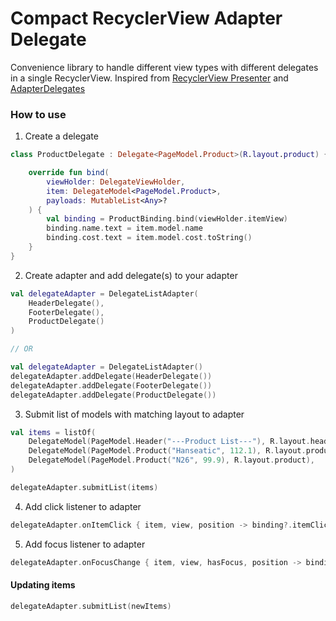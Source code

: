 # Compact RecyclerView Adapter Delegate 

Convenience library to handle different view types with different delegates in a single RecyclerView. Inspired from [RecyclerView Presenter](https://github.com/kibotu/RecyclerViewPresenter) and [AdapterDelegates](https://github.com/sockeqwe/AdapterDelegates)

### How to use


1. Create a delegate

```kotlin
class ProductDelegate : Delegate<PageModel.Product>(R.layout.product) {

    override fun bind(
        viewHolder: DelegateViewHolder,
        item: DelegateModel<PageModel.Product>,
        payloads: MutableList<Any>?
    ) {
        val binding = ProductBinding.bind(viewHolder.itemView)
        binding.name.text = item.model.name
        binding.cost.text = item.model.cost.toString()
    }
}
```

2. Create adapter and add delegate(s) to your adapter

```kotlin
val delegateAdapter = DelegateListAdapter(
    HeaderDelegate(),
    FooterDelegate(),
    ProductDelegate()
)

// OR

val delegateAdapter = DelegateListAdapter()
delegateAdapter.addDelegate(HeaderDelegate())
delegateAdapter.addDelegate(FooterDelegate())
delegateAdapter.addDelegate(ProductDelegate())
```

3. Submit list of models with  matching layout to adapter

```kotlin
val items = listOf(
    DelegateModel(PageModel.Header("---Product List---"), R.layout.header),
    DelegateModel(PageModel.Product("Hanseatic", 112.1), R.layout.product),
    DelegateModel(PageModel.Product("N26", 99.9), R.layout.product),
)

delegateAdapter.submitList(items)
```

4. Add click listener to adapter

```kotlin
delegateAdapter.onItemClick { item, view, position -> binding?.itemClickListener?.text = "Clicked on $position" }
```

5. Add focus listener to adapter

```kotlin
delegateAdapter.onFocusChange { item, view, hasFocus, position -> binding?.itemFocusListener?.text = "item $position hasFocus $hasFocus" }
```

#### Updating items

```kotlin
delegateAdapter.submitList(newItems)
```
